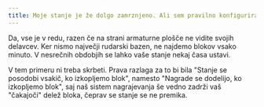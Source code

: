 ```yaml
---
title: Moje stanje je že dolgo zamrznjeno. Ali sem pravilno konfiguriral programsko opremo za rudarstvo?
---
```


Da, vse je v redu, razen če na strani armaturne plošče ne vidite svojih delavcev. Ker nismo največji rudarski bazen, ne najdemo blokov vsako minuto. V nesrečnih obdobjih se lahko vaše stanje nekaj časa ustavi.

V tem primeru ni treba skrbeti. Prava razlaga za to bi bila "Stanje se posodobi vsakič, ko izkopljemo blok", namesto "Nagrade se dodelijo, ko izkopljemo blok", saj naš sistem nagrajevanja še vedno zadrži vaš "čakajoči" delež bloka, čeprav se stanje se ne premika.